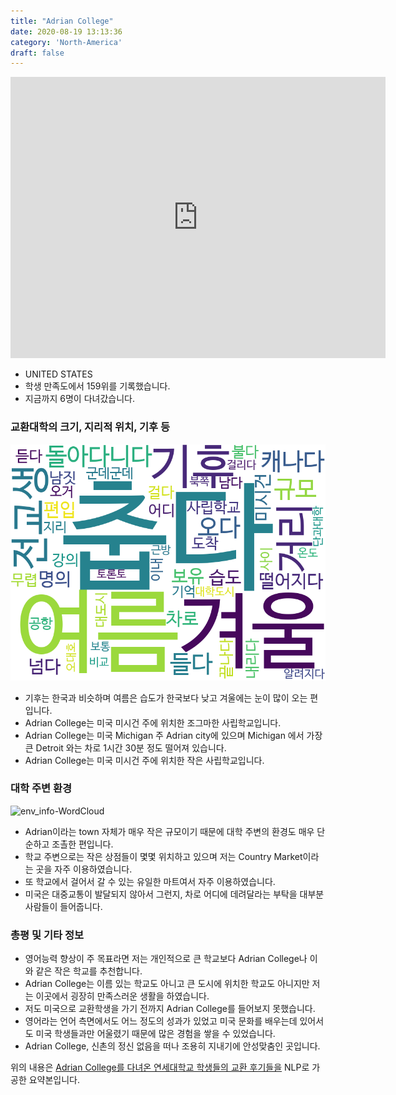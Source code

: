 ```yaml
---
title: "Adrian College"
date: 2020-08-19 13:13:36
category: 'North-America'
draft: false
---
```


<iframe
width="600"
height="450"
frameborder="0" style="border:0"
src="https://www.google.com/maps/embed/v1/place?key=AIzaSyC9e1AME-pVmWC4hBpFdu5S4dKzyepa3HQ&q=Adrian+College&center=41.8987054,-84.0592414&zoom=14" allowfullscreen>
</iframe>

* UNITED STATES
* 학생 만족도에서 159위를 기록했습니다.
* 지금까지 6명이 다녀갔습니다. 

### 교환대학의 크기, 지리적 위치, 기후 등

![gen_info-WordCloud](../univ_wordclouds_okt/gen_info/US000001_gen_info_okt.png)

* 기후는 한국과 비슷하며 여름은 습도가 한국보다 낮고 겨울에는 눈이 많이 오는 편입니다.
* Adrian College는 미국 미시건 주에 위치한 조그마한 사립학교입니다.
* Adrian College는 미국 Michigan 주 Adrian city에 있으며 Michigan 에서 가장 큰 Detroit 와는 차로 1시간 30분 정도 떨어져 있습니다.
* Adrian College는 미국 미시건 주에 위치한 작은 사립학교입니다.


### 대학 주변 환경

![env_info-WordCloud](../univ_wordclouds_okt/env_info/US000001_env_info_okt.png)

* Adrian이라는 town 자체가 매우 작은 규모이기 때문에 대학 주변의 환경도 매우 단순하고 조촐한 편입니다.
* 학교 주변으로는 작은 상점들이 몇몇 위치하고 있으며 저는 Country Market이라는 곳을 자주 이용하였습니다.
* 또 학교에서 걸어서 갈 수 있는 유일한 마트여서 자주 이용하였습니다.
* 미국은 대중교통이 발달되지 않아서 그런지, 차로 어디에 데려달라는 부탁을 대부분 사람들이 들어줍니다.


### 총평 및 기타 정보 
* 영어능력 향상이 주 목표라면 저는 개인적으로 큰 학교보다 Adrian College나 이와 같은 작은 학교를 추천합니다.
* Adrian College는 이름 있는 학교도 아니고 큰 도시에 위치한 학교도 아니지만 저는 이곳에서 굉장히 만족스러운 생활을 하였습니다.
* 저도 미국으로 교환학생을 가기 전까지 Adrian College를 들어보지 못했습니다.
* 영어라는 언어 측면에서도 어느 정도의 성과가 있었고 미국 문화를 배우는데 있어서도 미국 학생들과만 어울렸기 때문에 많은 경험을 쌓을 수 있었습니다.
* Adrian College, 신촌의 정신 없음을 떠나 조용히 지내기에 안성맞춤인 곳입니다.


위의 내용은 [Adrian College를 다녀온 연세대학교 학생들의 교환 후기들을](http://oia.yonsei.ac.kr/partner/expReport.asp?ucode=US000001&bgbn=A) NLP로 가공한 요약본입니다. 
